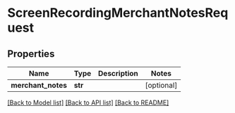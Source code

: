 # ScreenRecordingMerchantNotesRequest

## Properties
Name | Type | Description | Notes
------------ | ------------- | ------------- | -------------
**merchant_notes** | **str** |  | [optional] 

[[Back to Model list]](../README.md#documentation-for-models) [[Back to API list]](../README.md#documentation-for-api-endpoints) [[Back to README]](../README.md)


